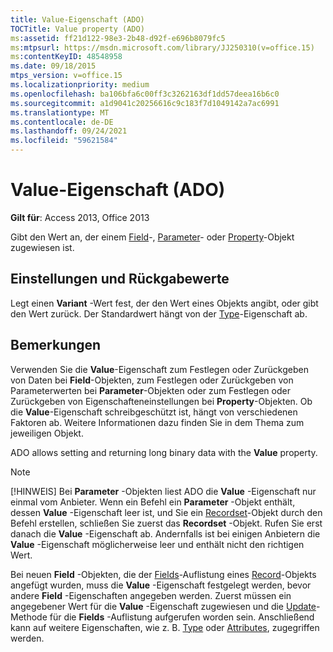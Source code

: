 ```yaml
---
title: Value-Eigenschaft (ADO)
TOCTitle: Value property (ADO)
ms:assetid: ff21d122-98e3-2b48-d92f-e696b8079fc5
ms:mtpsurl: https://msdn.microsoft.com/library/JJ250310(v=office.15)
ms:contentKeyID: 48548958
ms.date: 09/18/2015
mtps_version: v=office.15
ms.localizationpriority: medium
ms.openlocfilehash: ba106bfa6c00ff3c3262163df1dd57deea16b6c0
ms.sourcegitcommit: a1d9041c20256616c9c183f7d1049142a7ac6991
ms.translationtype: MT
ms.contentlocale: de-DE
ms.lasthandoff: 09/24/2021
ms.locfileid: "59621584"
---
```

# <a name="value-property-ado"></a>Value-Eigenschaft (ADO)

**Gilt für**: Access 2013, Office 2013

Gibt den Wert an, der einem [Field](field-object-ado.md)-, [Parameter](parameter-object-ado.md)- oder [Property](property-object-ado.md)-Objekt zugewiesen ist.

## <a name="settings-and-return-values"></a>Einstellungen und Rückgabewerte

Legt einen **Variant** -Wert fest, der den Wert eines Objekts angibt, oder gibt den Wert zurück. Der Standardwert hängt von der [Type](type-property-ado.md)-Eigenschaft ab.

## <a name="remarks"></a>Bemerkungen

Verwenden Sie die **Value**-Eigenschaft zum Festlegen oder Zurückgeben von Daten bei **Field**-Objekten, zum Festlegen oder Zurückgeben von Parameterwerten bei **Parameter**-Objekten oder zum Festlegen oder Zurückgeben von Eigenschafteneinstellungen bei **Property**-Objekten. Ob die **Value**-Eigenschaft schreibgeschützt ist, hängt von verschiedenen Faktoren ab. Weitere Informationen dazu finden Sie in dem Thema zum jeweiligen Objekt.

ADO allows setting and returning long binary data with the **Value** property.

> [!NOTE]
> [!HINWEIS] Bei **Parameter** -Objekten liest ADO die **Value** -Eigenschaft nur einmal vom Anbieter. Wenn ein Befehl ein **Parameter** -Objekt enthält, dessen **Value** -Eigenschaft leer ist, und Sie ein [Recordset](recordset-object-ado.md)-Objekt durch den Befehl erstellen, schließen Sie zuerst das **Recordset** -Objekt. Rufen Sie erst danach die **Value** -Eigenschaft ab. Andernfalls ist bei einigen Anbietern die **Value** -Eigenschaft möglicherweise leer und enthält nicht den richtigen Wert.

Bei neuen **Field** -Objekten, die der [Fields](fields-collection-ado.md)-Auflistung eines [Record](record-object-ado.md)-Objekts angefügt wurden, muss die **Value** -Eigenschaft festgelegt werden, bevor andere **Field** -Eigenschaften angegeben werden. Zuerst müssen ein angegebener Wert für die **Value** -Eigenschaft zugewiesen und die [Update](update-method-ado.md)-Methode für die **Fields** -Auflistung aufgerufen worden sein. Anschließend kann auf weitere Eigenschaften, wie z. B. [Type](type-property-ado.md) oder [Attributes](attributes-property-ado.md), zugegriffen werden.

